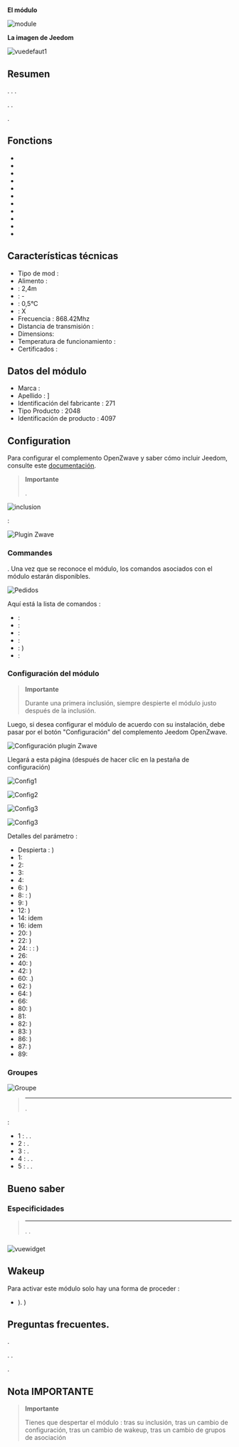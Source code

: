 # 

**El módulo**

![module](images/fibaro.fgms001zw5/module.jpg)

 **La imagen de Jeedom**

![vuedefaut1](images/fibaro.fgms001zw5/vuedefaut1.jpg)

## Resumen

. . .

. .

.

## Fonctions

-   
-   
-   
-   
-   
-   
-   
-   
-   
-   
-   

## Características técnicas

-   Tipo de mod : 
-   Alimento : 
-    : 2,4m
-    : -
-    : 0,5°C
-    : X
-   Frecuencia : 868.42Mhz
-   Distancia de transmisión : 
-   Dimensions: 
-   Temperatura de funcionamiento : 
-   Certificados : 

## Datos del módulo

-   Marca : 
-   Apellido : ]
-   Identificación del fabricante : 271
-   Tipo Producto : 2048
-   Identificación de producto : 4097

## Configuration

Para configurar el complemento OpenZwave y saber cómo incluir Jeedom, consulte este [documentación](https://doc.jeedom.com/es_ES/plugins/automation%20protocol/openzwave/).

> **Importante**
>
> .

![inclusion](images/fibaro.fgms001zw5/inclusion.jpg)

 :

![Plugin Zwave](images/fibaro.fgms001zw5/information.jpg)

### Commandes

. Una vez que se reconoce el módulo, los comandos asociados con el módulo estarán disponibles.

![Pedidos](images/fibaro.fgms001zw5/commandes.jpg)

Aquí está la lista de comandos :

-    : 
-    : 
-    : 
-    : 
-    : )
-    : 

### Configuración del módulo

> **Importante**
>
> Durante una primera inclusión, siempre despierte el módulo justo después de la inclusión.

Luego, si desea configurar el módulo de acuerdo con su instalación, debe pasar por el botón "Configuración" del complemento Jeedom OpenZwave.

![Configuración plugin Zwave](images/plugin/bouton_configuration.jpg)

Llegará a esta página (después de hacer clic en la pestaña de configuración)

![Config1](images/fibaro.fgms001zw5/config1.jpg)

![Config2](images/fibaro.fgms001zw5/config2.jpg)

![Config3](images/fibaro.fgms001zw5/config3.jpg)

![Config3](images/fibaro.fgms001zw5/config4.jpg)

Detalles del parámetro :

-   Despierta : )
-   1: 
-   2: 
-   3: 
-   4: 
-   6: )
-   8:  : )
-   9: )
-   12: )
-   14: idem
-   16: idem
-   20: )
-   22: )
-   24:  :  :  )
-   26: 
-   40: )
-   42: )
-   60: .)
-   62: )
-   64: )
-   66: 
-   80: )
-   81: 
-   82: )
-   83: )
-   86: )
-   87: )
-   89: 

### Groupes

![Groupe](images/fibaro.fgms001zw5/groupe.jpg)

> ****
>
> .

:

-   1 : . .
-   2 : .
-   3 : .
-   4 : . .
-   5 : . .

## Bueno saber

### Especificidades

> ****
>
> . .

### 

![vuewidget](images/fibaro.fgms001zw5/vuewidget.jpg)

## Wakeup

Para activar este módulo solo hay una forma de proceder :

-   ). )

## Preguntas frecuentes.

.

. .

.

## Nota IMPORTANTE

> **Importante**
>
> Tienes que despertar el módulo : tras su inclusión, tras un cambio de configuración, tras un cambio de wakeup, tras un cambio de grupos de asociación
